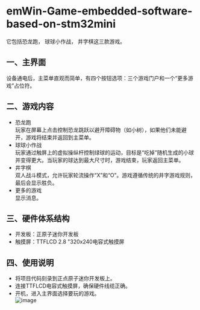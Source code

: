 # emWin-Game-embedded-software-based-on-stm32mini
它包括恐龙跑， 球球小作战， 井字棋这三款游戏。<br>
## 一、主界面<br>
设备通电后，主菜单直观而简单，有四个按钮选项：三个游戏门户和一个“更多游戏”占位符。<br>
## 二、游戏内容<br>
* 恐龙跑<br>
玩家在屏幕上点击控制恐龙跳跃以避开障碍物（如小树），如果他们未能避开，游戏将结束并返回到主菜单。<br>
* 球球小作战<br>
玩家通过触屏上的虚拟操纵杆控制绿球的运动，目标是“吃掉”随机生成的小球并变得更大。当玩家的球达到最大尺寸时，游戏结束，玩家返回主菜单。<br>
* 井字棋<br>
双人战斗模式，允许玩家轮流操作“X”和“O”。游戏遵循传统的井字游戏规则，最后会显示胜负。<br>
* 更多的游戏<br>
显示消息。<br>
## 三、硬件体系结构<br>
* 开发板：正原子迷你开发板<br>
* 触摸屏：TTFLCD 2.8 "320x240电容式触摸屏<br>
## 四、使用说明<br>
* 将项目代码刻录到正点原子迷你开发板上。<br>
* 连接TTFLCD电容式触摸屏，确保硬件线缆正确。<br>
* 开机，进入主界面选择要玩的游戏。<br>
![image](https://github.com/user-attachments/assets/3c65625c-8f9a-40a6-9b19-07c6d1c28807)<br>

